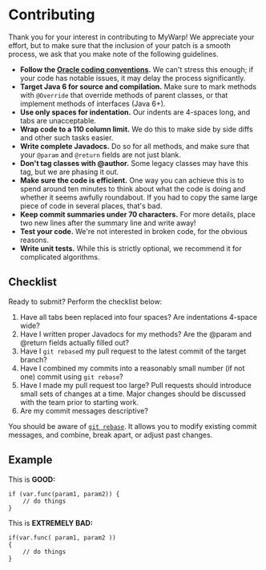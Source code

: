 Contributing
============

Thank you for your interest in contributing to MyWarp! We appreciate your effort, but to make sure that the inclusion of your patch is a smooth process, we ask that you make note of the following guidelines.

* **Follow the [Oracle coding conventions](http://www.oracle.com/technetwork/java/codeconv-138413.html).**  We can't stress this enough; if your code has notable issues, it may delay the process significantly.
* **Target Java 6 for source and compilation.** Make sure to mark methods with `@Override` that override methods of parent classes, or that implement methods of interfaces (Java 6+).
* **Use only spaces for indentation.** Our indents are 4-spaces long, and tabs are unacceptable.
* **Wrap code to a 110 column limit.** We do this to make side by side diffs and other such tasks easier.
* **Write complete Javadocs.** Do so for all methods, and make sure  that your `@param` and `@return` fields are not just blank.
* **Don't tag classes with @author.** Some legacy classes may have this tag, but we are phasing it out.
* **Make sure the code is efficient.** One way you can achieve this is to spend around ten minutes to think about what the code is doing and whether it seems awfully roundabout. If you had to copy the same large piece of code in several places, that's bad.
* **Keep commit summaries under 70 characters.** For more details, place two new lines after the summary line and write away!
* **Test your code.** We're not interested in broken code, for the obvious reasons.
* **Write unit tests.** While this is strictly optional, we recommend it for complicated algorithms.


Checklist
---------

Ready to submit? Perform the checklist below:

1. Have all tabs been replaced into four spaces? Are indentations 4-space wide?
2. Have I written proper Javadocs for my methods? Are the @param and @return fields actually filled out?
3. Have I `git rebase`d my pull request to the latest commit of the target branch?
4. Have I combined my commits into a reasonably small number (if not one) commit using `git rebase`?
5. Have I made my pull request too large? Pull requests should introduce small sets of changes at a time. Major changes should be discussed with the team prior to starting work.
6. Are my commit messages descriptive?

You should be aware of [`git rebase`](http://learn.github.com/p/rebasing.html). It allows you to modify existing commit messages, and combine, break apart, or adjust past changes.

Example
-------

This is **GOOD:**

    if (var.func(param1, param2)) {
        // do things
    }

This is **EXTREMELY BAD:**

    if(var.func( param1, param2 ))
    {
        // do things
    }

